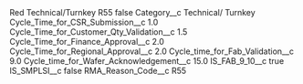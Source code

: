 <?xml version="1.0" encoding="UTF-8"?>
<CustomMetadata xmlns="http://soap.sforce.com/2006/04/metadata" xmlns:xsi="http://www.w3.org/2001/XMLSchema-instance" xmlns:xsd="http://www.w3.org/2001/XMLSchema">
    <label>Red Technical/Turnkey R55</label>
    <protected>false</protected>
    <values>
        <field>Category__c</field>
        <value xsi:type="xsd:string">Technical/ Turnkey</value>
    </values>
    <values>
        <field>Cycle_Time_for_CSR_Submission__c</field>
        <value xsi:type="xsd:double">1.0</value>
    </values>
    <values>
        <field>Cycle_Time_for_Customer_Qty_Validation__c</field>
        <value xsi:type="xsd:double">1.5</value>
    </values>
    <values>
        <field>Cycle_Time_for_Finance_Approval__c</field>
        <value xsi:type="xsd:double">2.0</value>
    </values>
    <values>
        <field>Cycle_Time_for_Regional_Approval__c</field>
        <value xsi:type="xsd:double">2.0</value>
    </values>
    <values>
        <field>Cycle_time_for_Fab_Validation__c</field>
        <value xsi:type="xsd:double">9.0</value>
    </values>
    <values>
        <field>Cycle_time_for_Wafer_Acknowledgement__c</field>
        <value xsi:type="xsd:double">15.0</value>
    </values>
    <values>
        <field>IS_FAB_9_10__c</field>
        <value xsi:type="xsd:boolean">true</value>
    </values>
    <values>
        <field>IS_SMPLSI__c</field>
        <value xsi:type="xsd:boolean">false</value>
    </values>
    <values>
        <field>RMA_Reason_Code__c</field>
        <value xsi:type="xsd:string">R55</value>
    </values>
</CustomMetadata>
